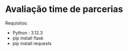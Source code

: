 # Avaliação time de parcerias

Requisitos:
- Python : 3.12.3
- pip install flask
- pip install requests
